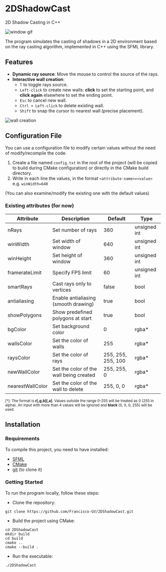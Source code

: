 # 2DShadowCast
2D Shadow Casting in C++

![window gif](https://github.com/Francisco-GV/2DShadowCast/assets/54688495/2830530c-97f4-40ef-ad94-bfac661d8dd3)

The program simulates the casting of shadows in a 2D environment based on the ray casting algorithm, implemented in C++ using the SFML library.

## Features
+ **Dynamic ray source**: Move the mouse to control the source of the rays.
+ **Interactive wall creation**: 
    + `T` to toggle rays source.
    + `Left-click` to create new walls: **click** to set the starting point, and **click again** elsewhere to set the ending point.
    + `Esc` to cancel new wall.
    + `Ctrl + Left-click` to delete existing wall.
    + `Shift` to snap the cursor to nearest wall (precise placement).

![wall creation](https://github.com/Francisco-GV/2DShadowCast/assets/54688495/c954dd49-77cd-43e8-9457-87c48c06c822)

## Configuration File
You can use a configuration file to modify certain values without the need of modify/recompile the code.  
1. Create a file named `config.txt` in the root of the project (will be copied to build during CMake configuration) or directly in the CMake build directory.
2. Write in each line the values, in the format `<attribute-name>=<value>` e.g. `winWidth=640`

(You can also examine/modify the existing one with the default values)

### Existing attributes (for now)
| Attribute        | Description                             | Default            | Type         |
|------------------|-----------------------------------------|--------------------|--------------|
| nRays            | Set number of rays                      | 360                | unsigned int |
| winWidth         | Set width of window                     | 640                | unsigned int |
| winHeight        | Set height of window                    | 360                | unsigned int |
| framerateLimit   | Specify FPS limit                       | 60                 | unsigned int |
| smartRays        | Cast rays only to vertices              | false              | bool         |
| antialiasing     | Enable antialiasing  (smooth drawing)   | true               | bool         |
| showPolygons     | Show predefined polygons at start       | true               | bool         |
| bgColor          | Set background color                    | 0                  | rgba*        |
| wallsColor       | Set the color of walls                  | 255                | rgba*        |
| raysColor        | Set the color of rays                   | 255, 255, 255, 100 | rgba*        |
| newWallColor     | Set the color of the wall being created | 255, 255, 0        | rgba*        |
| nearestWallColor | Set the color of the wall to delete     | 255, 0, 0          | rgba*        |

<sub>[*]: The format is **r[,g,b][,a]**. Values outside the range 0-255 will be treated as 0 (255 in alpha).
An input with more than 4 values will be ignored and **black** (0, 0, 0, 255) will be used. </sub>

## Installation

### Requirements
To compile this project, you need to have installed:
+ [SFML](https://www.sfml-dev.org/index.php)
+ [CMake](https://cmake.org/)
+ [git](https://git-scm.com/) (to clone it)

### Getting Started
To run the program locally, follow these steps:

+ Clone the repository:  

```
git clone https://github.com/Francisco-GV/2DShadowCast.git
```

+ Build the project using CMake:  
```
cd 2DShadowCast
mkdir build
cd build
cmake ..
cmake --build .
```

+ Run the executable:

```
./2DShadowCast
```